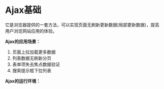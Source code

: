 #  Ajax基础

它是浏览器提供的一套方法，可以实现页面无刷新更新数据(局部更新数据)，提高用户浏览网站应用的体验。

**Ajax的应用场景：**

1. 页面上拉加载更多数据
2. 列表数据无刷新分页
3. 表单项失去焦点数据验证
4. 搜索提示框下拉列表

**Ajax的运行环境：**

